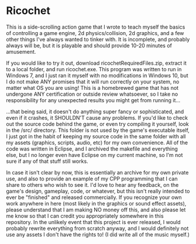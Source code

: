# Ricochet

This is a side-scrolling action game that I wrote to teach myself the basics of controlling a game engine, 2d physics/collision, 2d graphics, and a few other things I've always wanted to tinker with. It is incomplete, and probably always will be, but it is playable and should provide 10-20 minutes of amusement. 

If you would like to try it out, download ricochetRequiredFiles.zip, extract it to a local folder, and run ricochet.exe. This program was written to run in Windows 7, and I just ran it myself with no modifications in Windows 10, but I do not make ANY promises that it will run correctly on your system, no matter what OS you are using! This is a homebrewed game that has not undergone ANY certification or outside review whatsoever, so I take no responsibility for any unexpected results you might get from running it...

...that being said, it doesn't do anything super fancy or sophisticated, and even if it crashes, it SHOULDN'T cause any problems. If you'd like to check out the source code behind the game, or even try compiling it yourself, look in the /src/ directory. This folder is not used by the game's executable itself, I just got in the habit of keeping my source code in the same folder with all my assets (graphics, scripts, audio, etc) for my own convenience. All of the code was written in Eclipse, and I archived the makefile and everything else, but I no longer even have Eclipse on my current machine, so I'm not sure if any of that stuff still works.

In case it isn't clear by now, this is essentially an archive for my own private use, and also to provide an example of my CPP programming that I can share to others who wish to see it. I'd love to hear any feedback, on the game's design, gameplay, code, or whatever, but this isn't really intended to ever be "finished" and released commercially. If you recognize your own work anywhere in here (most likely in the graphics or sound effect assets), please understand that I am making NO money off this, and also please let me know so that I can credit you appropriately somewhere in this repository. In the unlikely event that this project is ever released, I would probably rewrite everything from scratch anyway, and I would definitely not use any assets I don't have the rights to! (I did write all of the music myself.)
